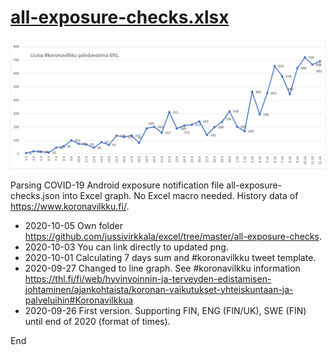 #  [all-exposure-checks.xlsx](all-exposure-checks.xlsx)

![all-exposure-checks](all-exposure-checks.png)

Parsing COVID-19 Android exposure notification file all-exposure-checks.json into Excel graph. No Excel macro needed. History data of https://www.koronavilkku.fi/. 

- 2020-10-05 Own folder https://github.com/jussivirkkala/excel/tree/master/all-exposure-checks.
- 2020-10-03 You can link directly to updated png.
- 2020-10-01 Calculating 7 days sum and #koronavilkku tweet template.
- 2020-09-27 Changed to line graph. See #koronavilkku information https://thl.fi/fi/web/hyvinvoinnin-ja-terveyden-edistamisen-johtaminen/ajankohtaista/koronan-vaikutukset-yhteiskuntaan-ja-palveluihin#Koronavilkkua
- 2020-09-26 First version. Supporting FIN, ENG (FIN/UK), SWE (FIN) until end of 2020 (format of times).

End
